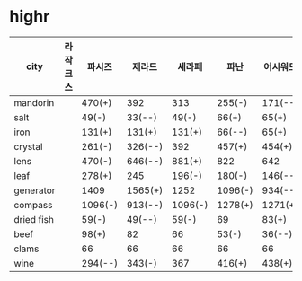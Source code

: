 # highr

| city       | 라작크스 | 파시즈 | 제라드  | 세라페  |  파난 |  어시워드 |   |   |   |
|------------|--------|-------|------|---|---|---|---|---|---|
| mandorin   |  |470(+)    | 392  | 313  | 255(-)  | 171(--)  |   |   |   |
| salt       |  |49(-)    | 33(--)   |  49(-) | 66(+) | 65(+)   |   |   |   |
| iron       |  |131(+)    | 131(+)  | 131(+)  | 66(--)  | 65(+)  |   |   |   |
| crystal    |  |261(-)    | 326(--)  | 392  |  457(+) | 454(+)  |   |   |   |
| lens       |  |470(-)    | 646(--)  | 881(+)  |  822 | 642  |   |   |   |
| leaf       |  |278(+)    | 245  | 196(-) |  180(-) | 146(--)  |   |   |   |
| generator  |  |1409   | 1565(+) | 1252  | 1096(-)  | 934(--)  |   |   |   |
| compass    |  |1096(-)   | 913(--) |  1096(-) |  1278(+) | 1271(+)  |   |   |   |
| dried fish |  |59(-)    | 49(--)   |  59(-) | 69  | 83(+)  |   |   |   |
| beef       |  |98(+)    | 82   |  66 | 53(-)  | 36(--)  |   |   |   |
| clams      |  |66     | 66   | 66  | 66  |  66 |   |   |   |
| wine       |  |294(--)    | 343(-)  | 367  | 416(+)  | 438(+)  |   |   |   |
